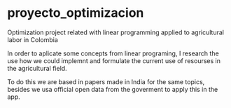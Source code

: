# proyecto_optimizacion
Optimization project related with linear programming applied to agricultural labor in Colombia

In order to aplicate some concepts from linear programing, I research the use how we could implemnt and formulate
the current use of resourses in the agricultural field.

To do this we are based in papers made in India for the same topics, besides we usa official open data from the goverment
to apply this in the app.
